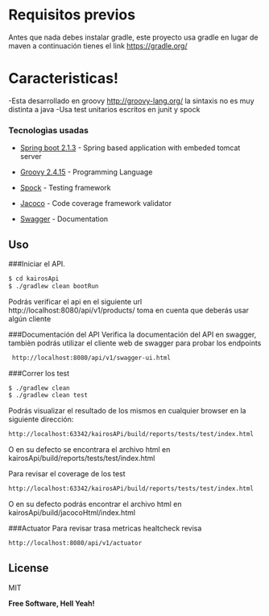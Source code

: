 # Requisitos previos

Antes que nada debes instalar gradle, este proyecto usa gradle en lugar de maven a continuación tienes el link https://gradle.org/
 

# Caracteristicas!

  -Esta desarrollado en groovy http://groovy-lang.org/ la sintaxis no es muy distinta a java
  -Usa test unitarios escritos en junit y spock

### Tecnologìas usadas

* [Spring boot 2.1.3](https://spring.io/projects/spring-boot) - Spring based application with embeded tomcat server

* [Groovy 2.4.15](http://groovy-lang.org/) - Programming Language
* [Spock](http://spockframework.org/) - Testing framework 
* [Jacoco](https://www.jacoco.org/jacoco/trunk/doc/) - Code coverage framework validator
* [Swagger](https://swagger.io/) - Documentation 


## Uso

###Iniciar el API.

```sh
$ cd kairosApi
$ ./gradlew clean bootRun   
```
Podrás verificar el api en el siguiente url http://localhost:8080/api/v1/products/ toma en cuenta que deberás usar algún cliente 

###Documentación del API
Verifica la documentación del API en swagger, tambièn podrás utilizar el cliente web de swagger para probar los endpoints
```sh 
 http://localhost:8080/api/v1/swagger-ui.html
```
###Correr los test

```sh
$ ./gradlew clean 
$ ./gradlew clean test
```
Podrás visualizar el resultado de los mismos en cualquier browser en la siguiente dirección:

```sh
http://localhost:63342/kairosAPi/build/reports/tests/test/index.html
```
O en su defecto se encontrara el archivo html en kairosApi/build/reports/tests/test/index.html

Para revisar el coverage de los test
```sh
http://localhost:63342/kairosAPi/build/reports/tests/test/index.html
```
O en su defecto podrás encontrar el archivo html en kairosApi/build/jacocoHtml/index.html



###Actuator
Para revisar trasa metricas healtcheck revisa
```sh
http://localhost:8080/api/v1/actuator
```

License
----

MIT


**Free Software, Hell Yeah!**

[//]: # (These are reference links used in the body of this note and get stripped out when the markdown processor does its job. There is no need to format nicely because it shouldn't be seen. Thanks SO - http://stackoverflow.com/questions/4823468/store-comments-in-markdown-syntax)


   [dill]: <https://github.com/joemccann/dillinger>
   [git-repo-url]: <https://github.com/joemccann/dillinger.git>
   [john gruber]: <http://daringfireball.net>
   [df1]: <http://daringfireball.net/projects/markdown/>
   [markdown-it]: <https://github.com/markdown-it/markdown-it>
   [Ace Editor]: <http://ace.ajax.org>
   [node.js]: <http://nodejs.org>
   [Twitter Bootstrap]: <http://twitter.github.com/bootstrap/>
   [jQuery]: <http://jquery.com>
   [@tjholowaychuk]: <http://twitter.com/tjholowaychuk>
   [express]: <http://expressjs.com>
   [AngularJS]: <http://angularjs.org>
   [Gulp]: <http://gulpjs.com>

   [PlDb]: <https://github.com/joemccann/dillinger/tree/master/plugins/dropbox/README.md>
   [PlGh]: <https://github.com/joemccann/dillinger/tree/master/plugins/github/README.md>
   [PlGd]: <https://github.com/joemccann/dillinger/tree/master/plugins/googledrive/README.md>
   [PlOd]: <https://github.com/joemccann/dillinger/tree/master/plugins/onedrive/README.md>
   [PlMe]: <https://github.com/joemccann/dillinger/tree/master/plugins/medium/README.md>
   [PlGa]: <https://github.com/RahulHP/dillinger/blob/master/plugins/googleanalytics/README.md>
